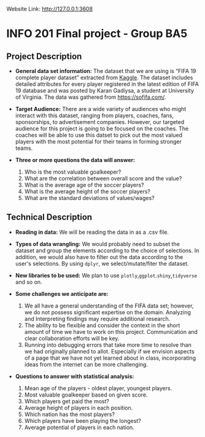 Website Link: http://127.0.0.1:3608

# INFO 201 Final project - Group BA5

## Project Description
- **General data set information:**
The dataset that we are using is “FIFA 19 complete player dataset” extracted from [Kaggle](https://www.kaggle.com/karangadiya/fifa19/version/4). The dataset includes detailed attributes for every player registered in the latest edition of FIFA 19 database and was posted by Karan Gadiysa, a student at University of Virginia. The data was gathered from https://sofifa.com/.

- **Target Audience:**
There are a wide variety of audiences who might interact with this dataset, ranging from players, coaches, fans, sponsorships, to advertisement companies. However, our targeted audience for this project is going to be focused on the coaches. The coaches will be able to use this datset to pick out the most valued players with the most potential for their teams in forming stronger teams.

- **Three or more questions the data will answer:**
  1. Who is the most valuable goalkeeper?
  2. What are the correlation between overall score and the value?
  3. What is the average age of the soccer players?
  4. What is the average height of the soccer players?
  5. What are the standard deviations of values/wages?

## Technical Description
- **Reading in data:** 
We will be reading the data in as a .csv file.
 
- **Types of data wrangling:**
We would probably need to subset the dataset and group the elements according to the choice of selections. In addition, we would also have to filter out the data according to the user's selections. By using `dplyr`, we select/mutate/fiter the dataset.
 
- **New libraries to be used:**
We plan to use `plotly`,`ggplot`.`shiny`,`tidyverse` and so on.
 
- **Some challenges we anticipate are:**
  1. We all have a general understanding of the FIFA data set; however, we do not possess significant expertise on the domain. Analyzing and Interpreting findings may require additional research.
  2. The ability to be flexible and consider the context in the short amount of time we have to work on this project. Communication and clear collaboration efforts will be key.
  3. Running into debugging errors that take more time to resolve than we had originally planned to allot. Especially if we envision aspects of a page that we have not yet learned about in class, incorporating ideas from the internet can be more challenging.
    
- **Questions to answer with statistical analysis:**
  1. Mean age of the players - oldest player, youngest players.
  2. Most valuable goalkeeper based on given score.
  3. Which players get paid the most?
  4. Average height of players in each position.
  5. Which nation has the most players?
  6. Which players have been playing the longest?
  7. Average potential of players in each nation.
  
